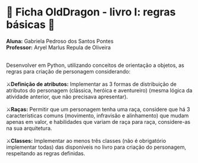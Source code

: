 # 🐉 Ficha OldDragon - livro I: regras básicas 🐉
  **Aluna:** Gabriela Pedroso dos Santos Pontes<br/>
  **Professor:** Aryel Marlus Repula de Oliveira<br/><br/>
  
  Desenvolver em Python, utilizando conceitos de orientação a objetos, as regras para criação de personagem considerando:<br/><br/>
⚔️**Definição de atributos:** Implementar as 3 formas de distribuição de atributos do personagem (clássica, heróica e aventureiro) (mesma lógica da atividade anterior, que não precisava apresentar).<br/><br/>
⚔️**Raças:** Permitir que um personagem tenha uma raça, considere que há 3 características comuns (movimento, infravisão e alinhamento) que mudam apenas em valor, e habilidades que variam de raça para raça, considere-as na sua arquitetura.<br/><br/>
⚔️**Classes:** Implementar ao menos três classes (não é obrigatório implementar todas) das disponíveis no livro para criação do personagem, respeitando as regras definidas.

